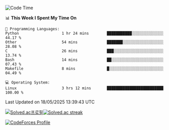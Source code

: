 
<!--START_SECTION:waka-->
![Code Time](http://img.shields.io/badge/Code%20Time-3%2C883%20hrs%2037%20mins-blue)

📊 **This Week I Spent My Time On** 

```text
💬 Programming Languages: 
Python                   1 hr 24 mins        ███████████░░░░░░░░░░░░░░   44.17 % 
Other                    54 mins             ███████░░░░░░░░░░░░░░░░░░   28.08 % 
C                        26 mins             ███░░░░░░░░░░░░░░░░░░░░░░   13.74 % 
Bash                     14 mins             ██░░░░░░░░░░░░░░░░░░░░░░░   07.43 % 
Makefile                 8 mins              █░░░░░░░░░░░░░░░░░░░░░░░░   04.49 % 

💻 Operating System: 
Linux                    3 hrs 12 mins       █████████████████████████   100.00 % 
```


 Last Updated on 18/05/2025 13:39:43 UTC
<!--END_SECTION:waka-->


[![Solved.ac프로필](http://mazassumnida.wtf/api/generate_badge?boj=hckim96)](https://solved.ac/hckim96)[![Solved.ac streak](http://mazandi.herokuapp.com/api?handle=hckim96&theme=dark)](https://solved.ac/hckim96)


[![CodeForces Profile](https://cf.leed.at?id=hckim96)](https://codeforces.com/profile/hckim96)

